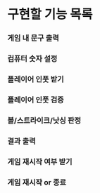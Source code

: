 # 구현할 기능 목록

### 게임 내 문구 출력

### 컴퓨터 숫자 설정

### 플레이어 인풋 받기

### 플레이어 인풋 검증

### 볼/스트라이크/낫싱 판정

### 결과 출력

### 게임 재시작 여부 받기

### 게임 재시작 or 종료
